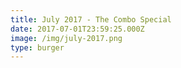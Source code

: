 ```yaml
---
title: July 2017 - The Combo Special
date: 2017-07-01T23:59:25.000Z
image: /img/july-2017.png
type: burger
---
```

<!-- test -->
